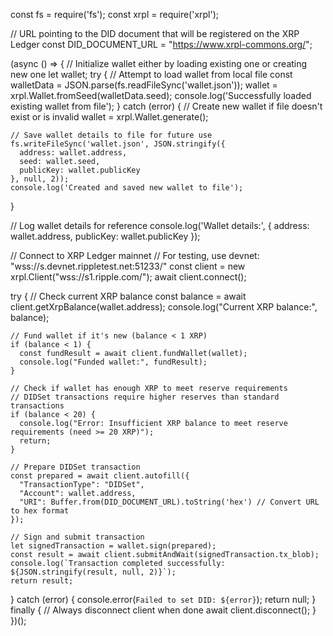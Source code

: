 const fs = require('fs');
const xrpl = require('xrpl');

// URL pointing to the DID document that will be registered on the XRP Ledger
const DID_DOCUMENT_URL = "https://www.xrpl-commons.org/";

(async () => {
  // Initialize wallet either by loading existing one or creating new one
  let wallet;
  try {
    // Attempt to load wallet from local file
    const walletData = JSON.parse(fs.readFileSync('wallet.json'));
    wallet = xrpl.Wallet.fromSeed(walletData.seed);
    console.log('Successfully loaded existing wallet from file');
  } catch (error) {
    // Create new wallet if file doesn't exist or is invalid
    wallet = xrpl.Wallet.generate();

    // Save wallet details to file for future use
    fs.writeFileSync('wallet.json', JSON.stringify({
      address: wallet.address,
      seed: wallet.seed,
      publicKey: wallet.publicKey
    }, null, 2));
    console.log('Created and saved new wallet to file');
  }

  // Log wallet details for reference
  console.log('Wallet details:', {
    address: wallet.address,
    publicKey: wallet.publicKey
  });

  // Connect to XRP Ledger mainnet
  // For testing, use devnet: "wss://s.devnet.rippletest.net:51233/"
  const client = new xrpl.Client("wss://s1.ripple.com/");
  await client.connect();

  try {
    // Check current XRP balance
    const balance = await client.getXrpBalance(wallet.address);
    console.log("Current XRP balance:", balance);

    // Fund wallet if it's new (balance < 1 XRP)
    if (balance < 1) {
      const fundResult = await client.fundWallet(wallet);
      console.log("Funded wallet:", fundResult);
    }

    // Check if wallet has enough XRP to meet reserve requirements
    // DIDSet transactions require higher reserves than standard transactions
    if (balance < 20) {
      console.log("Error: Insufficient XRP balance to meet reserve requirements (need >= 20 XRP)");
      return;
    }

    // Prepare DIDSet transaction
    const prepared = await client.autofill({
      "TransactionType": "DIDSet",
      "Account": wallet.address,
      "URI": Buffer.from(DID_DOCUMENT_URL).toString('hex') // Convert URL to hex format
    });

    // Sign and submit transaction
    let signedTransaction = wallet.sign(prepared);
    const result = await client.submitAndWait(signedTransaction.tx_blob);
    console.log(`Transaction completed successfully: ${JSON.stringify(result, null, 2)}`);
    return result;

  } catch (error) {
    console.error(`Failed to set DID: ${error}`);
    return null;
  } finally {
    // Always disconnect client when done
    await client.disconnect();
  }
})();